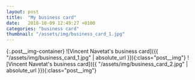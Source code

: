```yaml
---
layout: post
title:  "My business card"
date:   2018-10-09 12:49:27 +0100
categories: "business card"
thumbnail: "/assets/img/business_card_1.jpg"
---
```

{:.post__img-container}
  ![Vincent Navetat's business card]({{ "/assets/img/business_card_1.jpg" | absolute_url }}){:class="post__img"}
  ![Vincent Navetat's business card]({{ "/assets/img/business_card_2.jpg" | absolute_url }}){:class="post__img"}

